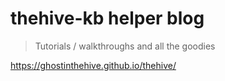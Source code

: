 # thehive-kb helper blog
> Tutorials / walkthroughs and all the goodies

https://ghostinthehive.github.io/thehive/

